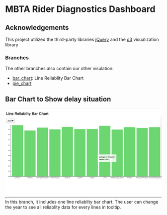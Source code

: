# MBTA Rider Diagnostics Dashboard


## Acknowledgements

This project utilized the third-party libraries [jQuery](https://jquery.com/) and the [d3](https://d3js.org/) visualization library

### Branches
The other branches also contain our other visulation:
+ [bar_chart](https://github.com/Ajax12345/cr_project/tree/bar_chart): Line Reliablity Bar Chart
+ [pie_chart](https://github.com/Ajax12345/cr_project/tree/pie_chart)

## Bar Chart to Show delay situation
![Alt Text](static/bar.png)
In this branch, it includes one line reliablity bar chart. The user can change the year to see all reliablity data for every lines in tooltip.